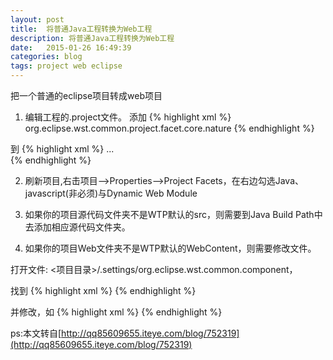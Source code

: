 ```yaml
---
layout: post
title:  将普通Java工程转换为Web工程
description: 将普通Java工程转换为Web工程
date:   2015-01-26 16:49:39
categories: blog
tags: project web eclipse
---
```

把一个普通的eclipse项目转成web项目  
1. 编辑工程的.project文件。
添加
{% highlight xml %}
<nature>org.eclipse.wst.common.project.facet.core.nature</nature> 
{% endhighlight %}

到
{% highlight xml %}
<natures>
...  
</natures>
{% endhighlight %}

2. 刷新项目,右击项目–>Properties—>Project Facets，在右边勾选Java、javascript(非必须)与Dynamic Web Module

3. 如果你的项目源代码文件夹不是WTP默认的src，则需要到Java Build Path中去添加相应源代码文件夹。
 
4. 如果你的项目Web文件夹不是WTP默认的WebContent，则需要修改文件。
 
打开文件: <项目目录>/.settings/org.eclipse.wst.common.component，
 
找到
{% highlight xml %}
<wb-resource deploy-path="/" source-path="/WebContent"/>
{% endhighlight %}

并修改，如
{% highlight xml %}
<wb-resource deploy-path="/" source-path="/web"/>
{% endhighlight %}

ps:本文转自[http://qq85609655.iteye.com/blog/752319](http://qq85609655.iteye.com/blog/752319)